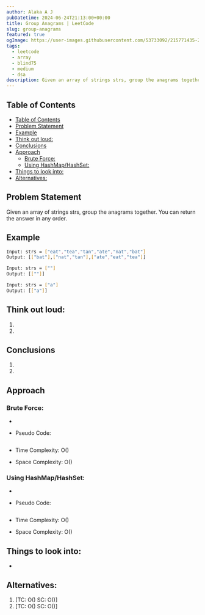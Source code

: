 ```yaml
---
author: Alaka A J
pubDatetime: 2024-06-24T21:13:00+00:00
title: Group Anagrams | LeetCode
slug: group-anagrams
featured: true
ogImage: https://user-images.githubusercontent.com/53733092/215771435-25408246-2309-4f8b-a781-1f3d93bdf0ec.png
tags:
  - leetcode
  - array
  - blind75
  - medium
  - dsa
description: Given an array of strings strs, group the anagrams together. You can return the answer in any order.
---
```


## Table of Contents

- [Table of Contents](#table-of-contents)
- [Problem Statement](#problem-statement)
- [Example](#example)
- [Think out loud:](#think-out-loud)
- [Conclusions](#conclusions)
- [Approach](#approach)
  - [Brute Force:](#brute-force)
  - [Using HashMap/HashSet:](#using-hashmaphashset)
- [Things to look into:](#things-to-look-into)
- [Alternatives:](#alternatives)

## Problem Statement

Given an array of strings strs, group the anagrams together. You can return the answer in any order.

## Example

```bash
Input: strs = ["eat","tea","tan","ate","nat","bat"]
Output: [["bat"],["nat","tan"],["ate","eat","tea"]]

Input: strs = [""]
Output: [[""]]

Input: strs = ["a"]
Output: [["a"]]
```

## Think out loud:

1.
2.

## Conclusions

1.
2.

## Approach

### Brute Force:

-
- Pseudo Code:

  ```

  ```

- Time Complexity: O()
- Space Complexity: O()

### Using HashMap/HashSet:

-
- Pseudo Code:

  ```

  ```

- Time Complexity: O()
- Space Complexity: O()

## Things to look into:

-

## Alternatives:

1.  [TC: O() SC: O()]
2.  [TC: O() SC: O()]
